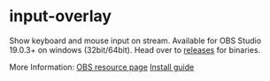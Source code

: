# input-overlay
Show keyboard and mouse input on stream.
Available for OBS Studio 19.0.3+ on windows (32bit/64bit).
Head over to [releases](https://github.com/univrsal/input-overlay/releases) for binaries.

More Information:
[OBS resource page](https://obsproject.com/forum/resources/input-overlay.552/)
[Install guide](https://vimeo.com/229296849)
